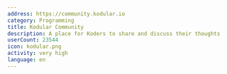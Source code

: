 ```yaml
---
address: https://community.kodular.io
category: Programming
title: Kodular Community
description: A place for Koders to share and discuss their thoughts
userCount: 23544
icon: kodular.png
activity: very high
language: en
---
```

